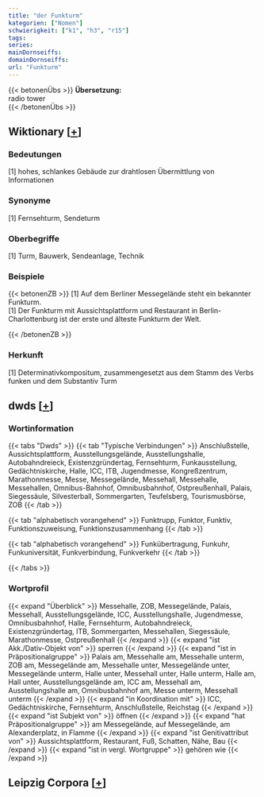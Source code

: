 ```yaml
---
title: "der Funkturm"
kategorien: ["Nomen"]
schwierigkeit: ["k1", "h3", "r15"]
tags:
series:
mainDornseiffs:
domainDornseiffs:
url: "Funkturm"
---
```


{{< betonenÜbs >}}
**Übersetzung:**  
radio tower  
{{< /betonenÜbs >}}

## Wiktionary [[+](https://de.wiktionary.org/wiki/Funkturm)]

### Bedeutungen
[1] hohes, schlankes Gebäude zur drahtlosen Übermittlung von Informationen  

### Synonyme
[1] Fernsehturm, Sendeturm  

### Oberbegriffe
[1] Turm, Bauwerk, Sendeanlage, Technik  

### Beispiele
{{< betonenZB >}}
[1] Auf dem Berliner Messegelände steht ein bekannter Funkturm.  
[1] Der Funkturm mit Aussichtsplattform und Restaurant in Berlin-Charlottenburg ist der erste und älteste Funkturm der Welt.  

{{< /betonenZB >}}
### Herkunft
[1] Determinativkompositum, zusammengesetzt aus dem Stamm des Verbs funken und dem Substantiv Turm  



## dwds [[+](https://www.dwds.de/wb/Funkturm)]

### Wortinformation
{{< tabs "Dwds" >}}
{{< tab "Typische Verbindungen" >}}
Anschlußstelle, Aussichtsplattform, Ausstellungsgelände, Ausstellungshalle, Autobahndreieck, Existenzgründertag, Fernsehturm, Funkausstellung, Gedächtniskirche, Halle, ICC, ITB, Jugendmesse, Kongreßzentrum, Marathonmesse, Messe, Messegelände, Messehall, Messehalle, Messehallen, Omnibus-Bahnhof, Omnibusbahnhof, Ostpreußenhall, Palais, Siegessäule, Silvesterball, Sommergarten, Teufelsberg, Tourismusbörse, ZOB
{{< /tab >}}

{{< tab "alphabetisch vorangehend" >}}
Funktrupp, Funktor, Funktiv, Funktionszuweisung, Funktionszusammenhang
{{< /tab >}}

{{< tab "alphabetisch vorangehend" >}}
Funkübertragung, Funkuhr, Funkuniversität, Funkverbindung, Funkverkehr
{{< /tab >}}

{{< /tabs >}}

### Wortprofil
{{< expand "Überblick" >}} Messehalle, ZOB, Messegelände, Palais, Messehall, Ausstellungsgelände, ICC, Ausstellungshalle, Jugendmesse, Omnibusbahnhof, Halle, Fernsehturm, Autobahndreieck, Existenzgründertag, ITB, Sommergarten, Messehallen, Siegessäule, Marathonmesse, Ostpreußenhall {{< /expand >}}
{{< expand "ist Akk./Dativ-Objekt von" >}} sperren {{< /expand >}}
{{< expand "ist in Präpositionalgruppe" >}} Palais am, Messehalle am, Messehalle unterm, ZOB am, Messegelände am, Messehalle unter, Messegelände unter, Messegelände unterm, Halle unter, Messehall unter, Halle unterm, Halle am, Hall unter, Ausstellungsgelände am, ICC am, Messehall am, Ausstellungshalle am, Omnibusbahnhof am, Messe unterm, Messehall unterm {{< /expand >}}
{{< expand "in Koordination mit" >}} ICC, Gedächtniskirche, Fernsehturm, Anschlußstelle, Reichstag {{< /expand >}}
{{< expand "ist Subjekt von" >}} öffnen {{< /expand >}}
{{< expand "hat Präpositionalgruppe" >}} am Messegelände, auf Messegelände, am Alexanderplatz, in Flamme {{< /expand >}}
{{< expand "ist Genitivattribut von" >}} Aussichtsplattform, Restaurant, Fuß, Schatten, Nähe, Bau {{< /expand >}}
{{< expand "ist in vergl. Wortgruppe" >}} gehören wie {{< /expand >}}

## Leipzig Corpora [[+](https://corpora.uni-leipzig.de/en/res?word=Funkturm&corpusId=deu_newscrawl-public_2018)]

